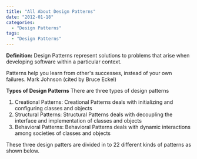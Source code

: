 ```yaml
---
title: "All About Design Patterns"
date: "2012-01-18"
categories: 
  - "Design Patterns"
tags: 
  - "Design Patterns"
---
```


**Definition:** Design Patterns represent solutions to problems that arise when developing software within a particular context.

Patterns help you learn from other's successes, instead of your own failures. Mark Johnson (cited by Bruce Eckel)

**Types of Design Patterns** There are three types of design patterns

1. Creational Patterns: Creational Patterns deals with initializing and configuring classes and objects
2. Structural Patterns: Structural Patterns deals with decoupling the interface and implementation of classes and objects
3. Behavioral Patterns: Behavioral Patterns deals with dynamic interactions among societies of classes and objects

These three design patters are divided in to 22 different kinds of patterns as shown below.
